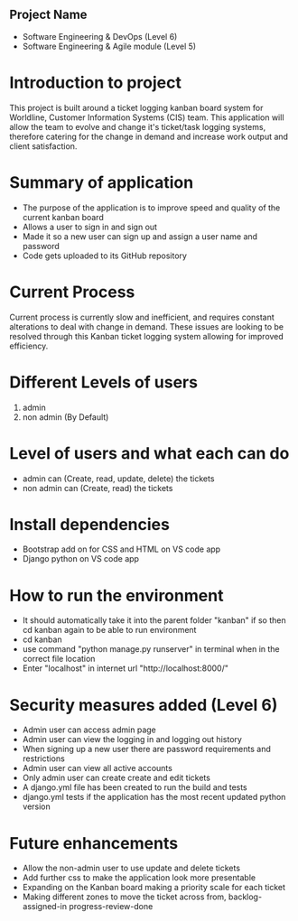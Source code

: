 ## Project Name
 - Software Engineering & DevOps (Level 6)
 - Software Engineering & Agile module (Level 5)
# Introduction to project
This project is built around a ticket logging kanban board system for Worldline, Customer Information Systems (CIS) team.
This application will allow the team to evolve and change it's ticket/task logging systems, therefore catering for the change in demand and increase work output and client satisfaction.
# Summary of application 
- The purpose of the application is to improve speed and quality of the current kanban board
- Allows a user to sign in and sign out
- Made it so a new user can sign up and assign a user name and password
- Code gets uploaded to its GitHub repository 
# Current Process 
Current process is currently slow and inefficient, and requires constant alterations to deal with change in demand. These issues are looking to be resolved through this Kanban ticket logging system allowing for improved efficiency.
# Different Levels of users 
1) admin 
2) non admin (By Default)
# Level of users and what each can do 
- admin can (Create, read, update, delete) the tickets
- non admin can (Create, read) the tickets
# Install dependencies 
- Bootstrap add on for CSS and HTML on VS code app
- Django python on VS code app
# How to run the environment 
- It should automatically take it into the parent folder "kanban" if so then cd kanban again to be able to run environment
- cd kanban 
- use command "python manage.py runserver" in terminal when in the correct file location
- Enter "localhost" in internet url "http://localhost:8000/"
# Security measures added (Level 6)
- Admin user can access admin page 
- Admin user can view the logging in and logging out history
- When signing up a new user there are password requirements and restrictions
- Admin user can view all active accounts
- Only admin user can create create and edit tickets
- A django.yml file has been created to run the build and tests 
- django.yml tests if the application has the most recent updated python version
# Future enhancements 
- Allow the non-admin user to use update and delete tickets
- Add further css to make the application look more presentable
- Expanding on the Kanban board making a priority scale for each ticket
- Making different zones to move the ticket across from, backlog-assigned-in progress-review-done